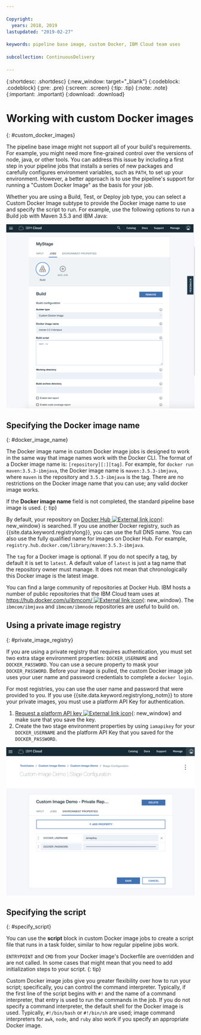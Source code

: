 ```yaml
---

Copyright:
  years: 2018, 2019
lastupdated: "2019-02-27"

keywords: pipeline base image, custom Docker, IBM Cloud team uses

subcollection: ContinuousDelivery

---
```


{:shortdesc: .shortdesc}
{:new_window: target="_blank"}
{:codeblock: .codeblock}
{:pre: .pre}
{:screen: .screen}
{:tip: .tip}
{:note: .note}
{:important: .important}
{:download: .download}


# Working with custom Docker images
{: #custom_docker_images}

The pipeline base image might not support all of your build's requirements. For example, you might need more fine-grained control over the versions of node, java, or other tools. You can address this issue by including a first step in your pipeline jobs that installs a series of new packages and carefully configures environment variables, such as `PATH`, to set up your
environment. However, a better approach is to use the pipeline's support for running a "Custom Docker Image" as the basis for your job.

Whether you are using a Build, Test, or Deploy job type, you can select a Custom Docker Image subtype to provide the Docker image name to use and specify the script to run. For example, use the following options to run a Build job with Maven 3.5.3 and IBM Java:

 ![Maven build with custom image](images/custom-image-maven-build.png)


## Specifying the Docker image name
{: #docker_image_name}

The Docker image name in custom Docker image jobs is designed to work in the same way that image names work with the Docker CLI. The format of a Docker image name is: `[repository][:][tag]`. For example, for `docker run maven:3.5.3-ibmjava`, the Docker image name is `maven:3.5.3-ibmjava`, where `maven` is the repository and `3.5.3-ibmjava` is the tag. There are no restrictions on the Docker image name that you can use; any valid docker image works.

If the **Docker image name** field is not completed, the standard pipeline base image is used. 
{: tip}

By default, your repository on [Docker Hub ![External link icon](../../icons/launch-glyph.svg "External link icon")](https://hub.docker.com/){: new_window} is searched. If you use another Docker registry, such as {{site.data.keyword.registrylong}}, you can use the full DNS name. You can also use the fully qualified name for images on Docker Hub. For example, `registry.hub.docker.com/library/maven:3.5.3-ibmjava`.

The `tag` for a Docker image is optional. If you do not specify a tag, by default it is set to `latest`. A default value of `latest` is just a tag name that the repository owner must manage. It does not mean that chronologically this Docker image is the latest image.

You can find a large community of repositories at Docker Hub. IBM hosts a number of public repositories that the IBM Cloud team uses at [https://hub.docker.com/u/ibmcom/ ![External link icon](../../icons/launch-glyph.svg "External link icon")](https://hub.docker.com/u/ibmcom/){: new_window}. The `ibmcom/ibmjava` and `ibmcom/ibmnode` repositories are useful to build on. 

## Using a private image registry
{: #private_image_registry}

If you are using a private registry that requires authentication, you must set two extra stage environment properties: `DOCKER_USERNAME` and `DOCKER_PASSWORD`. You can use a secure property to mask your `DOCKER_PASSWORD`. Before your image is pulled, the custom Docker image job uses your user name and password credentials to complete a `docker login`.

For most registries, you can use the user name and password that were provided to you. If you use {{site.data.keyword.registrylong_notm}} to store your private images, you must use a platform API Key for authentication. 

1. [Request a platform API key ![External link icon](../../icons/launch-glyph.svg "External link icon")](https://cloud.ibm.com/iam/#/apikeys){: new_window} and make sure that you save the key. 
1. Create the two stage environment properties by using `iamapikey` for your `DOCKER_USERNAME` and the platform API Key that you saved for the `DOCKER_PASSWORD`.

 ![{{site.data.keyword.registrylong_notm}} credentials](images/custom-image-private-repository.png)


## Specifying the script
{: #specify_script}

You can use the **script** block in custom Docker image jobs to create a script file that runs in a task folder,
similar to how regular pipeline jobs work. 

`ENTRYPOINT` and `CMD` from your Docker image's Dockerfile are overridden and are not called. In some cases that might mean that you need to add initialization steps to your script.
{: tip}

Custom Docker image jobs give you greater flexibility over how to run your script; specifically, you can control the command interpreter. Typically, if the first line of the script begins with `#!` and the name of a command interpreter, that entry is used to run the commands in the job. If you do not specify a command interpreter, the default shell for the Docker image is used. Typically, `#!/bin/bash` or `#!/bin/sh` are used; image command interpreters for `awk`, `node`, and `ruby` also work if you specify an appropriate Docker image.
